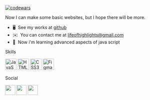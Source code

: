 
<a href="https://www.codewars.com/users/lojaaaaa" target="_blank" rel="noreferrer"><img src="https://www.codewars.com/users/lojaaaaa/badges/micro" alt="codewars"/></a>

Now I can make some basic websites, but I hope there will be more.

*   🖥️  See my works at [github](https://github.com/lojaaaaa?tab=repositories)
*   ✉️  You can contact me at [lifeofhighlights@gmail.com](mailto:lifeofhighlights@gmail.com)
*   🧠  Now i'm learning advanced aspects of java script

Skills

<p align="left">
<a href="https://developer.mozilla.org/en-US/docs/Web/JavaScript" target="_blank" rel="noreferrer"><img src="https://raw.githubusercontent.com/danielcranney/readme-generator/main/public/icons/skills/javascript-colored.svg" width="36" height="36" alt="JavaScript" /></a>
<a href="https://developer.mozilla.org/en-US/docs/Glossary/HTML5" target="_blank" rel="noreferrer"><img src="https://raw.githubusercontent.com/danielcranney/readme-generator/main/public/icons/skills/html5-colored.svg" width="36" height="36" alt="HTML5" /></a>
<a href="https://www.w3.org/TR/CSS/#css" target="_blank" rel="noreferrer"><img src="https://raw.githubusercontent.com/danielcranney/readme-generator/main/public/icons/skills/css3-colored.svg" width="36" height="36" alt="CSS3" /></a>
<a href="https://www.figma.com/" target="_blank" rel="noreferrer"><img src="https://raw.githubusercontent.com/danielcranney/readme-generator/main/public/icons/skills/figma-colored.svg" width="36" height="36" alt="Figma" /></a>
</p>

Social

<p align="left"> <a href="https://discord.com/users/lojaaaaa#3009" target="_blank" rel="noreferrer"><img src="https://raw.githubusercontent.com/danielcranney/readme-generator/main/public/icons/socials/discord.svg" width="32" height="32" /></a> <a href="https://www.github.com/lojaaaaa" target="_blank" rel="noreferrer"><img src="https://raw.githubusercontent.com/danielcranney/readme-generator/main/public/icons/socials/github.svg" width="32" height="32" /></a> <a href="https://t.me/lesshei" target="_blank" rel="noreferrer"><img src="https://cdn.worldvectorlogo.com/logos/telegram-1.svg" width="32" height="32" /></a> 
  




</p>
